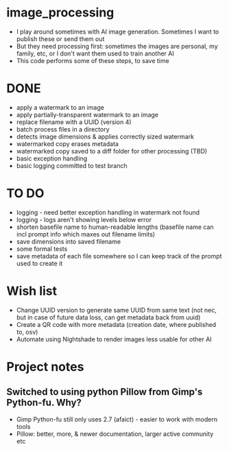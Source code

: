 # image_processing
- I play around sometimes with AI image generation. Sometimes I want to publish these or send them out
- But they need processing first: sometimes the images are personal, my family, etc, or I don't want them used to train another AI
- This code performs some of these steps, to save time

# DONE
- apply a watermark to an image
- apply partially-transparent watermark to an image
- replace filename with a UUID (version 4)
- batch process files in a directory
- detects image dimensions & applies correctly sized watermark
- watermarked copy erases metadata
- watermarked copy saved to a diff folder for other processing (TBD)
- basic exception handling
- basic logging committed to test branch

# TO DO
- logging - need better exception handling in watermark not found
- logging - logs aren't showing levels below error
- shorten basefile name to human-readable lengths (basefile name can incl prompt info which maxes out filename limits)
- save dimensions into saved filename
- some formal tests
- save metadata of each file somewhere so I can keep track of the prompt used to create it

# Wish list
- Change UUID version to generate same UUID from same text (not nec, but in case of future data loss, can get metadata back from uuid)
- Create a QR code with more metadata (creation date, where published to, osv)
- Automate using Nightshade to render images less usable for other AI

# Project notes
## Switched to using python Pillow from Gimp's Python-fu. Why?
- Gimp Python-fu still only uses 2.7 (afaict) - easier to work with modern tools
- Pillow: better, more, & newer documentation, larger active community etc
